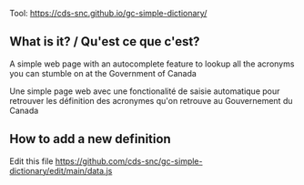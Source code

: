 Tool: https://cds-snc.github.io/gc-simple-dictionary/

## What is it? / Qu'est ce que c'est?

A simple web page with an autocomplete feature to lookup all the acronyms you can stumble on at the Government of Canada

Une simple page web avec une fonctionalité de saisie automatique pour retrouver les définition des acronymes qu'on retrouve au Gouvernement du Canada


## How to add a new definition

Edit this file https://github.com/cds-snc/gc-simple-dictionary/edit/main/data.js
